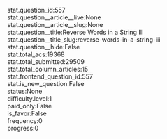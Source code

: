 stat.question_id:557  
stat.question__article__live:None  
stat.question__article__slug:None  
stat.question__title:Reverse Words in a String III  
stat.question__title_slug:reverse-words-in-a-string-iii  
stat.question__hide:False  
stat.total_acs:19368  
stat.total_submitted:29509  
stat.total_column_articles:15  
stat.frontend_question_id:557  
stat.is_new_question:False  
status:None  
difficulty.level:1  
paid_only:False  
is_favor:False  
frequency:0  
progress:0  
